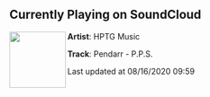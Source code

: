 ## Currently Playing on SoundCloud

[<img align="left" width="100" src="https://i1.sndcdn.com/artworks-7m7Qr3EriHKykjNL-bv1ZBA-t50x50.jpg">](https://soundcloud.com/hptgmusic/pendarr-pps)

**Artist**: HPTG Music 

**Track**: Pendarr - P.P.S.

Last updated at 08/16/2020 09:59
